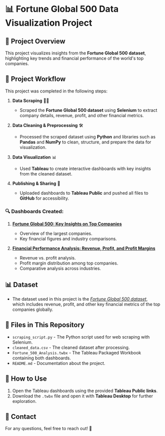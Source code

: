 # 📊 Fortune Global 500 Data Visualization Project

## 📝 Project Overview  
This project visualizes insights from the **Fortune Global 500 dataset**, highlighting key trends and financial performance of the world's top companies.

## 🔄 Project Workflow  
This project was completed in the following steps:  

1. **Data Scraping** 🕵️‍♂️  
   - Scraped the **Fortune Global 500 dataset** using **Selenium** to extract company details, revenue, profit, and other financial metrics.  

2. **Data Cleaning & Preprocessing** 🛠️  
   - Processed the scraped dataset using **Python** and libraries such as **Pandas** and **NumPy** to clean, structure, and prepare the data for visualization.  

3. **Data Visualization** 📊  
   - Used **Tableau** to create interactive dashboards with key insights from the cleaned dataset.  

4. **Publishing & Sharing** 🚀  
   - Uploaded dashboards to **Tableau Public** and pushed all files to **GitHub** for accessibility.  


### 🔍 Dashboards Created:
1. **[Fortune Global 500: Key Insights on Top Companies](https://public.tableau.com/shared/3QKCJ3JX4?:display_count=n&:origin=viz_share_link)**
   - Overview of the largest companies.
   - Key financial figures and industry comparisons.


3. **[Financial Performance Analysis: Revenue, Profit, and Profit Margins](https://public.tableau.com/views/FinancialPerformanceAnalysisRevenueProfitandProfitMargins/FinancialPerformanceAnalysisRevenueProfitandProfitMargins?:language=en-GB&:sid=&:redirect=auth&:display_count=n&:origin=viz_share_link)**
   - Revenue vs. profit analysis.
   - Profit margin distribution among top companies.
   - Comparative analysis across industries.
     

## 📊 Dataset
- The dataset used in this project is the *[Fortune Global 500 dataset](https://fortune.com/ranking/global500/)*, which includes revenue, profit, and other key financial metrics of the top companies globally.

## 📂 Files in This Repository  
- `scraping_script.py` - The Python script used for web scraping with Selenium.  
- `cleaned_data.csv` - The cleaned dataset after processing.  
- `Fortune_500_Analysis.twbx` - The Tableau Packaged Workbook containing both dashboards.  
- `README.md` - Documentation about the project.

## 🚀 How to Use
1. Open the Tableau dashboards using the provided **Tableau Public links**.
2. Download the `.twbx` file and open it with **Tableau Desktop** for further exploration.

## 📢 Contact
For any questions, feel free to reach out! 🚀  


